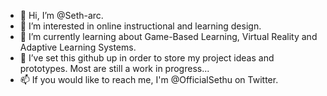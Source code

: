 - 👋 Hi, I’m @Seth-arc.
- 👀 I’m interested in online instructional and learning design. 
- 🌱 I’m currently learning about Game-Based Learning, Virtual Reality and Adaptive Learning Systems.
- 💞️ I’ve set this github up in order to store my project ideas and prototypes. Most are still a work in progress...
- 📫 If you would like to reach me, I'm @OfficialSethu on Twitter.
